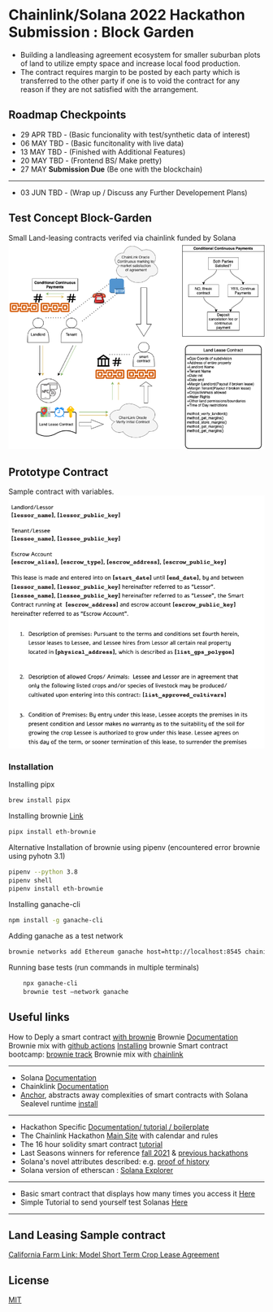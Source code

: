 # Chainlink/Solana 2022 Hackathon Submission : Block Garden
* Building a landleasing agreement ecosystem for smaller suburban plots of land to utilize empty space and increase local food production.
* The contract requires margin to be posted by each party which is transferred to the other party if one is to void the contract for any reason if they are not satisfied with the arrangement.


## Roadmap Checkpoints

* 29   APR  TBD - (Basic funcionality with test/synthetic data of interest)
* 06   MAY  TBD - (Basic funcitonality with live data)
* 13   MAY	TBD - (Finished with Additional Features)
* 20   MAY  TBD - (Frontend BS/ Make pretty)
* 27   MAY	__Submission Due__ (Be one with the blockchain)
----- 
* 03  JUN  TBD - (Wrap up / Discuss any Further Developement Plans)


## Test Concept Block-Garden
Small Land-leasing contracts verifed via chainlink funded by Solana
![diagram](diagram.png)

## Prototype Contract
Sample contract with variables.
![diagram](sample_contract_image.png)

### Installation
Installing pipx
```bash
brew install pipx
```
Installing brownie [Link](https://eth-brownie.readthedocs.io/en/latest/install.html)
```bash
pipx install eth-brownie
```
Alternative Installation of brownie using pipenv (encountered error brownie using pyhotn 3.1)
```bash
pipenv --python 3.8
pipenv shell
pipenv install eth-brownie
```
Installing ganache-cli
```bash
npm install -g ganache-cli
```
Adding ganache as a test network
```bash
brownie networks add Ethereum ganache host=http://localhost:8545 chainid=1337
```
Running base tests (run commands in multiple terminals)
```bash
	npx ganache-cli
	brownie test —network ganache
```


## Useful links
How to Deply a smart contract [with brownie](https://www.quicknode.com/guides/web3-sdks/how-to-deploy-a-smart-contract-with-brownie)
Brownie [Documentation](https://eth-brownie.readthedocs.io/en/stable/init.html#creating-an-empty-project)
Brownie mix with [github actions](https://github.com/brownie-mix/github-actions-mix)
[Installing](https://eth-brownie.readthedocs.io/en/latest/install.html) brownie
Smart contract bootcamp: [brownie track](https://chain.link/bootcamp/brownie-setup-instructions)
Brownie mix with [chainlink](https://github.com/smartcontractkit/chainlink-mix)

----- 
* Solana [Documentation](https://docs.solana.com)
* Chainklink [Documentation](https://docs.chain.link/?_ga=2.124500034.993353181.1649598364-607422185.1649598364)
* [Anchor](https://project-serum.github.io/anchor/getting-started/introduction.html), abstracts away complexities of smart contracts with Solana Sealevel runtime [install](https://book.anchor-lang.com/chapter_2/installation.html)
----- 
* Hackathon Specific [Documentation/ tutorial / boilerplate](https://docs.chain.link/docs/hackathon-resources/?_ga=2.212595676.993353181.1649598364-607422185.1649598364)
* The Chainlink Hackathon [Main Site](https://chain.link/hackathon) with calendar and rules
* The 16 hour solidity smart contract [tutorial](https://www.youtube.com/watch?v=M576WGiDBdQ)
* Last Seasons winners for reference [fall 2021](https://chain.link/hackathon/hackathon-2021-fall) & [previous hackathons](https://docs.chain.link/docs/example-projects/)
* Solana's novel attributes described: e.g. [proof of history](https://medium.com/solana-labs/proof-of-history-a-clock-for-blockchain-cf47a61a9274)
* Solana version of etherscan : [Solana Explorer](https://explorer.solana.com)
----- 
* Basic smart contract that displays how many times you access it [Here](https://blog.chain.link/how-to-build-and-deploy-a-solana-smart-contract/)
* Simple Tutorial to send yourself test Solanas [Here](https://docs.google.com/document/d/e/2PACX-1vTf4o3Va9TrwsFpYDnTLB8LpIwK1MUh0WIBtajio-Jk78aWlIKF-87BfFdRG2HcfExIq3WIFut_IwdA/pub?_hsmi=208190576&_hsenc=p2ANqtz--PLMIpMAPLBYFfEOVK21XVo822ctPlhBLHs1RawAvQynS-Dzg9rcNDgR0ZKX_3Ek3VKWHo-wWTegOX9-a8Vg6BcHROYA)
------


## Land Leasing Sample contract
[California Farm Link: Model Short Term Crop Lease Agreement](https://farmlandinfo.org/sample_documents/california-farm-link-model-short-term-crop-lease-agreement/)

## License
[MIT](https://choosealicense.com/licenses/mit/)

